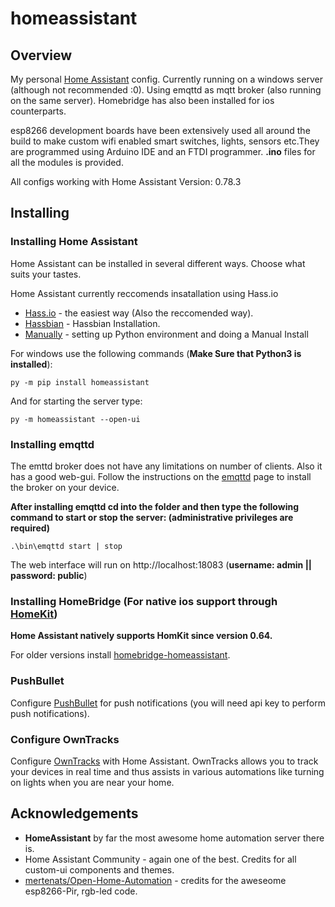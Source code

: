# homeassistant
## Overview
   My personal [Home Assistant](https://www.home-assistant.io/) config. Currently running on a windows server (although not recommended :0). Using emqttd as mqtt broker (also running on the same server). Homebridge has also been installed for ios counterparts. 
   
  esp8266 development boards have been extensively used all around the build to make custom wifi enabled smart switches, lights, sensors etc.They are programmed using Arduino IDE and an FTDI programmer. **.ino** files for all the modules is provided. 

   All configs working with Home Assistant Version: 0.78.3 

 ## Installing
 ### Installing Home Assistant
 Home Assistant can be installed in several different ways. Choose what suits your tastes.
 
 Home Assistant currently reccomends insatallation using Hass.io
 
 - [Hass.io](https://www.home-assistant.io/getting-started/) - the easiest way (Also the reccomended way).
 - [Hassbian](https://www.home-assistant.io/docs/installation/hassbian/installation/) - Hassbian Installation.
 - [Manually](https://www.home-assistant.io/docs/installation/virtualenv/) - setting up Python environment and doing a Manual Install
 
 For windows use the following commands (**Make Sure that Python3 is installed**):
 ```
 py -m pip install homeassistant
 ```
 And for starting the server type:
 ```
 py -m homeassistant --open-ui
 ```

### Installing emqttd
The emttd broker does not have any limitations on number of clients. Also it has a good web-gui. 
Follow the instructions on the [emqttd](http://emqtt.io/) page to install the broker on your device.

**After installing emqttd cd into the folder and then type the following command to start or stop the server: (administrative privileges are required)**
```
.\bin\emqttd start | stop
```
The web interface will run on http://localhost:18083 (**username: admin || password: public**)

### Installing HomeBridge (For native ios support through [HomeKit](https://developer.apple.com/homekit/))
**Home Assistant natively supports HomKit since version 0.64.**

For older versions install [homebridge-homeassistant](https://github.com/home-assistant/homebridge-homeassistant).

### PushBullet
Configure [PushBullet](https://www.pushbullet.com/) for push notifications (you will need api key to perform push notifications).

### Configure OwnTracks
Configure [OwnTracks](https://owntracks.org/) with Home Assistant. OwnTracks allows you to track your devices in real time and thus assists in various automations like turning on lights when you are near your home.

## Acknowledgements
- **HomeAssistant** by far the most awesome home automation server there is.
- Home Assistant Community - again one of the best. Credits for all custom-ui components and themes.
- [mertenats/Open-Home-Automation](https://github.com/mertenats/Open-Home-Automation) - credits for the aweseome esp8266-Pir, rgb-led code.
